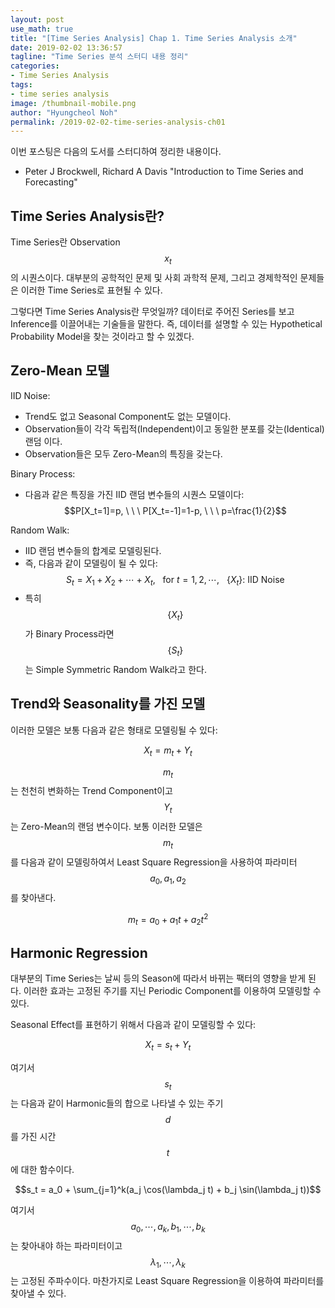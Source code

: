 ```yaml
---
layout: post
use_math: true
title: "[Time Series Analysis] Chap 1. Time Series Analysis 소개"
date: 2019-02-02 13:36:57
tagline: "Time Series 분석 스터디 내용 정리"
categories:
- Time Series Analysis
tags:
- time series analysis
image: /thumbnail-mobile.png
author: "Hyungcheol Noh"
permalink: /2019-02-02-time-series-analysis-ch01
---
```


이번 포스팅은 다음의 도서를 스터디하여 정리한 내용이다.
- Peter J Brockwell, Richard A Davis "Introduction to Time Series and Forecasting"

## Time Series Analysis란?
Time Series란 Observation $$x_t$$의 시퀀스이다. 대부분의 공학적인 문제 및 사회 과학적 문제, 그리고 경제학적인 문제들은 이러한 Time Series로 표현될 수 있다.

그렇다면 Time Series Analysis란 무엇일까? 데이터로 주어진 Series를 보고 Inference를 이끌어내는 기술들을 말한다. 즉, 데이터를 설명할 수 있는 Hypothetical Probability Model을 찾는 것이라고 할 수 있겠다.

## Zero-Mean 모델
IID Noise:
- Trend도 없고 Seasonal Component도 없는 모델이다.
- Observation들이 각각 독립적(Independent)이고 동일한 분포를 갖는(Identical) 랜덤 이다.
- Observation들은 모두 Zero-Mean의 특징을 갖는다.

Binary Process:
- 다음과 같은 특징을 가진 IID 랜덤 변수들의 시퀀스 모델이다: $$P[X_t=1]=p, \ \ \ P[X_t=-1]=1-p, \ \ \ p=\frac{1}{2}$$

Random Walk:
- IID 랜덤 변수들의 합계로 모델링된다.
- 즉, 다음과 같이 모델링이 될 수 있다: $$S_t = X_1+X_2+\cdots + X_t, \ \ \ \text{for} \ t=1,2,\cdots, \ \ \ \{X_t\}: \ \text{IID Noise}$$
- 특히 $$\{X_t\}$$가 Binary Process라면 $$\{S_t\}$$는 Simple Symmetric Random Walk라고 한다.

## Trend와 Seasonality를 가진 모델
이러한 모델은 보통 다음과 같은 형태로 모델링될 수 있다:

$$X_t = m_t + Y_t$$

$$m_t$$는 천천히 변화하는 Trend Component이고 $$Y_t$$는 Zero-Mean의 랜덤 변수이다. 보통 이러한 모델은 $$m_t$$를 다음과 같이 모델링하여서 Least Square Regression을 사용하여 파라미터 $$a_0, a_1, a_2$$를 찾아낸다.

$$m_t = a_0 + a_1t + a_2t^2$$

## Harmonic Regression
대부분의 Time Series는 날씨 등의 Season에 따라서 바뀌는 팩터의 영향을 받게 된다. 이러한 효과는 고정된 주기를 지닌 Periodic Component를 이용하여 모델링할 수 있다.

Seasonal Effect를 표현하기 위해서 다음과 같이 모델링할 수 있다:

$$X_t = s_t + Y_t$$

여기서 $$s_t$$는 다음과 같이 Harmonic들의 합으로 나타낼 수 있는 주기 $$d$$를 가진 시간 $$t$$에 대한 함수이다.

$$s_t = a_0 + \sum_{j=1}^k(a_j \cos(\lambda_j t) + b_j \sin(\lambda_j t))$$

여기서 $$a_0,\cdots, a_k, b_1,\cdots, b_k$$는 찾아내야 하는 파라미터이고 $$\lambda_1,\cdots, \lambda_k$$는 고정된 주파수이다. 마찬가지로 Least Square Regression을 이용하여 파라미터를 찾아낼 수 있다.




